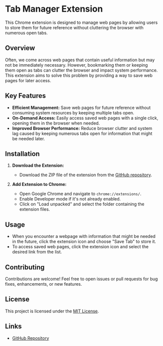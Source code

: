 # Tab Manager Extension

This Chrome extension is designed to manage web pages by allowing users to store them for future reference without cluttering the browser with numerous open tabs.

## Overview

Often, we come across web pages that contain useful information but may not be immediately necessary. However, bookmarking them or keeping them open as tabs can clutter the browser and impact system performance. This extension aims to solve this problem by providing a way to save web pages for later access.

## Key Features

- **Efficient Management:** Save web pages for future reference without consuming system resources by keeping multiple tabs open.
- **On-Demand Access:** Easily access saved web pages with a single click, opening them in the browser when needed.
- **Improved Browser Performance:** Reduce browser clutter and system lag caused by keeping numerous tabs open for information that might be needed later.

## Installation

1. **Download the Extension:**
    - Download the ZIP file of the extension from the [GitHub repository](https://github.com/gantanikhilraj/Tab-Manager-Extention).
    
2. **Add Extension to Chrome:**
    - Open Google Chrome and navigate to `chrome://extensions/`.
    - Enable Developer mode if it's not already enabled.
    - Click on "Load unpacked" and select the folder containing the extension files.

## Usage

- When you encounter a webpage with information that might be needed in the future, click the extension icon and choose "Save Tab" to store it.
- To access saved web pages, click the extension icon and select the desired link from the list.

## Contributing

Contributions are welcome! Feel free to open issues or pull requests for bug fixes, enhancements, or new features.

## License

This project is licensed under the [MIT License](LICENSE).

## Links

- [GitHub Repository](https://github.com/gantanikhilraj/Tab-Manager-Extention)
